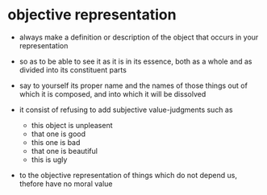 # objective representation

- always make a definition or description of the object that occurs in your representation
- so as to be able to see it as it is in its essence, both as a whole and as divided into its constituent parts
- say to yourself its proper name and the names of those things out of which it is composed, and into which it will be dissolved


- it consist of refusing to add subjective value-judgments such as
  - this object is unpleasent
  - that one is good
  - this one is bad
  - that one is beautiful
  - this is ugly
- to the objective representation of things which do not depend us, thefore have no moral value
